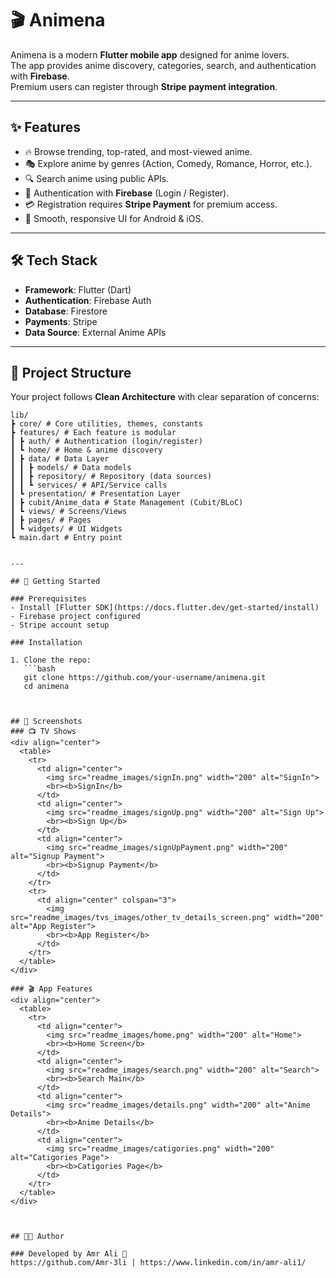 # 🎬 Animena

Animena is a modern **Flutter mobile app** designed for anime lovers.  
The app provides anime discovery, categories, search, and authentication with **Firebase**.  
Premium users can register through **Stripe payment integration**.  

---

## ✨ Features

- 🔥 Browse trending, top-rated, and most-viewed anime.  
- 🎭 Explore anime by genres (Action, Comedy, Romance, Horror, etc.).  
- 🔍 Search anime using public APIs.  
- 👤 Authentication with **Firebase** (Login / Register).  
- 💳 Registration requires **Stripe Payment** for premium access.  
- 📱 Smooth, responsive UI for Android & iOS.  

---

## 🛠️ Tech Stack

- **Framework**: Flutter (Dart)  
- **Authentication**: Firebase Auth  
- **Database**: Firestore  
- **Payments**: Stripe  
- **Data Source**: External Anime APIs  

---

## 📂 Project Structure

Your project follows **Clean Architecture** with clear separation of concerns:
```
lib/
┣ core/ # Core utilities, themes, constants
┣ features/ # Each feature is modular
┃ ┣ auth/ # Authentication (login/register)
┃ ┗ home/ # Home & anime discovery
┃ ┣ data/ # Data Layer
┃ ┃ ┣ models/ # Data models
┃ ┃ ┣ repository/ # Repository (data sources)
┃ ┃ ┗ services/ # API/Service calls
┃ ┗ presentation/ # Presentation Layer
┃ ┣ cubit/Anime_data # State Management (Cubit/BLoC)
┃ ┗ views/ # Screens/Views
┃ ┣ pages/ # Pages
┃ ┗ widgets/ # UI Widgets
┗ main.dart # Entry point


---

## 🚀 Getting Started

### Prerequisites
- Install [Flutter SDK](https://docs.flutter.dev/get-started/install)  
- Firebase project configured  
- Stripe account setup  

### Installation

1. Clone the repo:
   ```bash
   git clone https://github.com/your-username/animena.git
   cd animena



## 📸 Screenshots
### 📺 TV Shows
<div align="center">
  <table>
    <tr>
      <td align="center">
        <img src="readme_images/signIn.png" width="200" alt="SignIn">
        <br><b>SignIn</b>
      </td>
      <td align="center">
        <img src="readme_images/signUp.png" width="200" alt="Sign Up">
        <br><b>Sign Up</b>
      </td>
      <td align="center">
        <img src="readme_images/signUpPayment.png" width="200" alt="Signup Payment">
        <br><b>Signup Payment</b>
      </td>     
    </tr>
    <tr>
      <td align="center" colspan="3">
        <img src="readme_images/tvs_images/other_tv_details_screen.png" width="200" alt="App Register">
        <br><b>App Register</b>
      </td>
    </tr>
  </table>
</div>

### 🎬 App Features   
<div align="center">
  <table>
    <tr>
      <td align="center">
        <img src="readme_images/home.png" width="200" alt="Home">
        <br><b>Home Screen</b>
      </td>
      <td align="center">
        <img src="readme_images/search.png" width="200" alt="Search">
        <br><b>Search Main</b>
      </td>
      <td align="center">
        <img src="readme_images/details.png" width="200" alt="Anime Details">
        <br><b>Anime Details</b>
      </td>
      <td align="center">
        <img src="readme_images/catigories.png" width="200" alt="Catigories Page">
        <br><b>Catigories Page</b>
      </td>
    </tr>
  </table>
</div>



## 👨‍💻 Author

### Developed by Amr Ali 🚀
https://github.com/Amr-3li | https://www.linkedin.com/in/amr-ali1/
